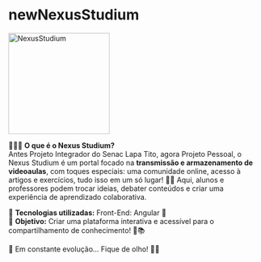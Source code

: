 # newNexusStudium
<img src="img/logomarca-png.png" alt="NexusStudium" width="200">

👨‍💻💡 **O que é o Nexus Studium?**  
Antes Projeto Integrador do Senac Lapa Tito, agora Projeto Pessoal, o Nexus Studium é um portal focado na **transmissão e armazenamento de videoaulas**, com toques especiais: uma comunidade online, acesso à artigos e exercícios, tudo isso em um só lugar! 💬✨ Aqui, alunos e professores podem trocar ideias, debater conteúdos e criar uma experiência de aprendizado colaborativa.  
 
📌 **Tecnologias utilizadas:** Front-End: Angular 🎨  
🎯 **Objetivo:** Criar uma plataforma interativa e acessível para o compartilhamento de conhecimento! 🚀📚  
 
🔧 Em constante evolução... Fique de olho! 👀🔥
